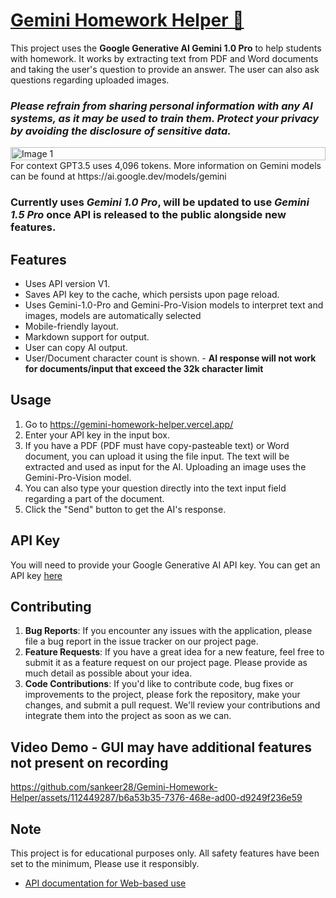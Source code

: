 # [Gemini Homework Helper 📝](https://gemini-homework-helper.vercel.app/)
This project uses the **Google Generative AI Gemini 1.0 Pro** to help students with homework. It works by extracting text from PDF and Word documents and taking the user's question to provide an answer. The user can also ask questions regarding uploaded images.
### *Please refrain from sharing personal information with any AI systems, as it may be used to train them. Protect your privacy by avoiding the disclosure of sensitive data.*

<div style="display: flex; justify-content: center; margin: 0 auto;">
    <img src="https://github.com/sankeer28/Gemini-Homework-Helper/assets/112449287/f6ffc0af-2d3e-49e9-8cb6-fac2396954d2" alt="Image 1" style="width: 100%; max-width: 100%;">
</div>
For context GPT3.5 uses 4,096 tokens. More information on Gemini models can be found at https://ai.google.dev/models/gemini

### Currently uses *Gemini 1.0 Pro*, will be updated to use *Gemini 1.5 Pro* once API is released to the public alongside new features. 
## Features
- Uses API version V1.
- Saves API key to the cache, which persists upon page reload.
- Uses Gemini-1.0-Pro and Gemini-Pro-Vision models to interpret text and images, models are automatically selected
- Mobile-friendly layout.
- Markdown support for output.
- User can copy AI output.
- User/Document character count is shown. - **AI response will not work for documents/input that exceed the 32k character limit**

## Usage
1. Go to https://gemini-homework-helper.vercel.app/
2. Enter your API key in the input box.
3. If you have a PDF (PDF must have copy-pasteable text) or Word document, you can upload it using the file input. The text will be extracted and used as input for the AI. Uploading an image uses the Gemini-Pro-Vision model.
4. You can also type your question directly into the text input field regarding a part of the document.
5. Click the "Send" button to get the AI's response.

## API Key
You will need to provide your Google Generative AI API key. You can get an API key [here](https://aistudio.google.com/app/apikey)


## Contributing
1. **Bug Reports**: If you encounter any issues with the application, please file a bug report in the issue tracker on our project page.
2. **Feature Requests**: If you have a great idea for a new feature, feel free to submit it as a feature request on our project page. Please provide as much detail as possible about your idea.
3. **Code Contributions**: If you'd like to contribute code, bug fixes or improvements to the project, please fork the repository, make your changes, and submit a pull request. We'll review your contributions and integrate them into the project as soon as we can.

## Video Demo - GUI may have additional features not present on recording 
https://github.com/sankeer28/Gemini-Homework-Helper/assets/112449287/b6a53b35-7376-468e-ad00-d9249f236e59

## Note
This project is for educational purposes only. All safety features have been set to the minimum, Please use it responsibly.
- [API documentation for Web-based use](https://ai.google.dev/tutorials/get_started_web)


